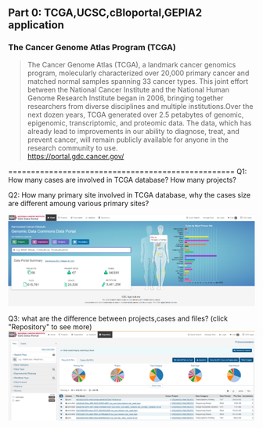 ## Part 0: TCGA,UCSC,cBIoportal,GEPIA2 application

### The Cancer Genome Atlas Program (TCGA)
>The Cancer Genome Atlas (TCGA), a landmark cancer genomics program, molecularly characterized over 20,000 primary cancer and matched normal samples spanning 33 cancer types. This joint effort between the National Cancer Institute and the National Human Genome Research Institute began in 2006, bringing together researchers from diverse disciplines and multiple institutions.Over the next dozen years, TCGA generated over 2.5 petabytes of genomic, epigenomic, transcriptomic, and proteomic data. The data, which has already lead to improvements in our ability to diagnose, treat, and prevent cancer, will remain publicly available for anyone in the research community to use.  
https://portal.gdc.cancer.gov/  

==================================================
Q1: How many cases are involved in TCGA database? How many projects?  

Q2: How many primary site involved in TCGA database, why the cases size are different amoung various primary sites?  

![image](https://github.com/leiwaaping/bioinformatic-basic-practices/blob/main/pics/TCGA1.png)  

Q3: what are the difference between projects,cases and files?  (click "Repository" to see more)  
![image](https://github.com/leiwaaping/bioinformatic-basic-practices/blob/main/pics/TCGA2.png)

